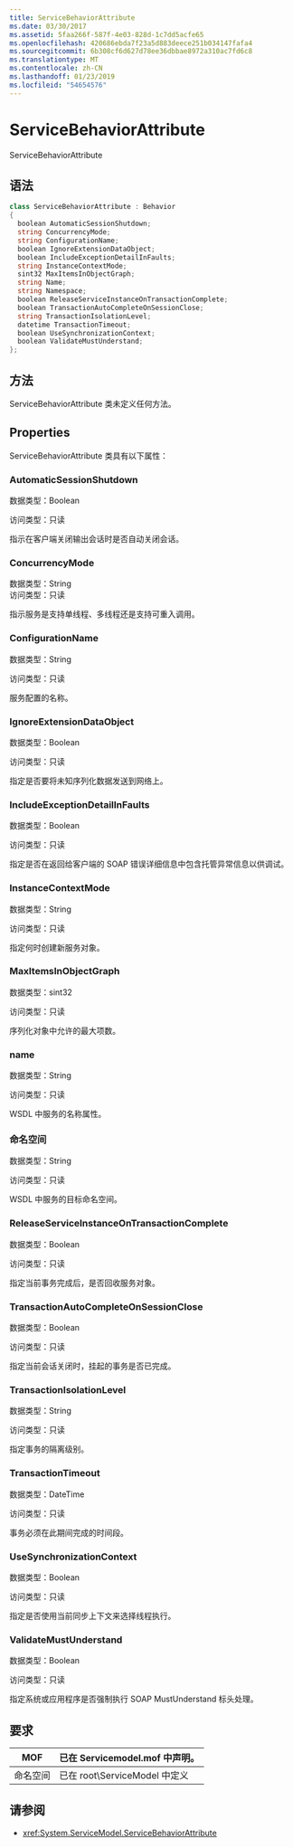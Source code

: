 ```yaml
---
title: ServiceBehaviorAttribute
ms.date: 03/30/2017
ms.assetid: 5faa266f-587f-4e03-828d-1c7dd5acfe65
ms.openlocfilehash: 420686ebda7f23a5d883deece251b034147fafa4
ms.sourcegitcommit: 6b308cf6d627d78ee36dbbae8972a310ac7fd6c8
ms.translationtype: MT
ms.contentlocale: zh-CN
ms.lasthandoff: 01/23/2019
ms.locfileid: "54654576"
---
```

# <a name="servicebehaviorattribute"></a>ServiceBehaviorAttribute
ServiceBehaviorAttribute  
  
## <a name="syntax"></a>语法  
  
```csharp
class ServiceBehaviorAttribute : Behavior  
{  
  boolean AutomaticSessionShutdown;  
  string ConcurrencyMode;  
  string ConfigurationName;  
  boolean IgnoreExtensionDataObject;  
  boolean IncludeExceptionDetailInFaults;  
  string InstanceContextMode;  
  sint32 MaxItemsInObjectGraph;  
  string Name;  
  string Namespace;  
  boolean ReleaseServiceInstanceOnTransactionComplete;  
  boolean TransactionAutoCompleteOnSessionClose;  
  string TransactionIsolationLevel;  
  datetime TransactionTimeout;  
  boolean UseSynchronizationContext;  
  boolean ValidateMustUnderstand;  
};  
```  
  
## <a name="methods"></a>方法  
 ServiceBehaviorAttribute 类未定义任何方法。  
  
## <a name="properties"></a>Properties  
 ServiceBehaviorAttribute 类具有以下属性：  
  
### <a name="automaticsessionshutdown"></a>AutomaticSessionShutdown  
 数据类型：Boolean  
  
 访问类型：只读  
  
 指示在客户端关闭输出会话时是否自动关闭会话。  
  
### <a name="concurrencymode"></a>ConcurrencyMode  
 数据类型：String  
访问类型：只读  
  
 指示服务是支持单线程、多线程还是支持可重入调用。  
  
### <a name="configurationname"></a>ConfigurationName  
 数据类型：String  
  
 访问类型：只读  
  
 服务配置的名称。  
  
### <a name="ignoreextensiondataobject"></a>IgnoreExtensionDataObject  
 数据类型：Boolean  
  
 访问类型：只读  
  
 指定是否要将未知序列化数据发送到网络上。  
  
### <a name="includeexceptiondetailinfaults"></a>IncludeExceptionDetailInFaults  
 数据类型：Boolean  
  
 访问类型：只读  
  
 指定是否在返回给客户端的 SOAP 错误详细信息中包含托管异常信息以供调试。  
  
### <a name="instancecontextmode"></a>InstanceContextMode  
 数据类型：String  
  
 访问类型：只读  
  
 指定何时创建新服务对象。  
  
### <a name="maxitemsinobjectgraph"></a>MaxItemsInObjectGraph  
 数据类型：sint32  
  
 访问类型：只读  
  
 序列化对象中允许的最大项数。  
  
### <a name="name"></a>name  
 数据类型：String  
  
 访问类型：只读  
  
 WSDL 中服务的名称属性。  
  
### <a name="namespace"></a>命名空间  
 数据类型：String  
  
 访问类型：只读  
  
 WSDL 中服务的目标命名空间。  
  
### <a name="releaseserviceinstanceontransactioncomplete"></a>ReleaseServiceInstanceOnTransactionComplete  
 数据类型：Boolean  
  
 访问类型：只读  
  
 指定当前事务完成后，是否回收服务对象。  
  
### <a name="transactionautocompleteonsessionclose"></a>TransactionAutoCompleteOnSessionClose  
 数据类型：Boolean  
  
 访问类型：只读  
  
 指定当前会话关闭时，挂起的事务是否已完成。  
  
### <a name="transactionisolationlevel"></a>TransactionIsolationLevel  
 数据类型：String  
  
 访问类型：只读  
  
 指定事务的隔离级别。  
  
### <a name="transactiontimeout"></a>TransactionTimeout  
 数据类型：DateTime  
  
 访问类型：只读  
  
 事务必须在此期间完成的时间段。  
  
### <a name="usesynchronizationcontext"></a>UseSynchronizationContext  
 数据类型：Boolean  
  
 访问类型：只读  
  
 指定是否使用当前同步上下文来选择线程执行。  
  
### <a name="validatemustunderstand"></a>ValidateMustUnderstand  
 数据类型：Boolean  
  
 访问类型：只读  
  
 指定系统或应用程序是否强制执行 SOAP MustUnderstand 标头处理。  
  
## <a name="requirements"></a>要求  
  
|MOF|已在 Servicemodel.mof 中声明。|  
|---------|-----------------------------------|  
|命名空间|已在 root\ServiceModel 中定义|  
  
## <a name="see-also"></a>请参阅
- <xref:System.ServiceModel.ServiceBehaviorAttribute>
